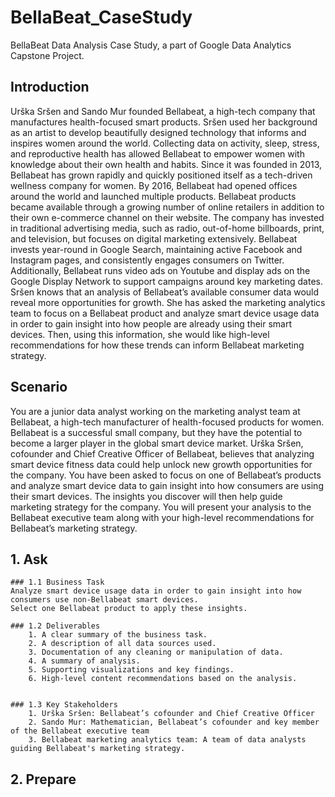 # BellaBeat_CaseStudy
BellaBeat Data Analysis Case Study, a part of Google Data Analytics Capstone Project.

## Introduction
Urška Sršen and Sando Mur founded Bellabeat, a high-tech company that manufactures health-focused smart products. Sršen used her background as an artist to develop beautifully designed technology that informs and inspires women around the world. Collecting data on activity, sleep, stress, and reproductive health has allowed Bellabeat to empower women with knowledge about their own health and habits. Since it was founded in 2013, Bellabeat has grown rapidly and quickly positioned itself as a tech-driven wellness company for women. 
By 2016, Bellabeat had opened offices around the world and launched multiple products. Bellabeat products became available through a growing number of online retailers in addition to their own e-commerce channel on their website. The company has invested in traditional advertising media, such as radio, out-of-home billboards, print, and television, but focuses on digital marketing extensively. Bellabeat invests year-round in Google Search, maintaining active Facebook and Instagram pages, and consistently engages consumers on Twitter. Additionally, Bellabeat runs video ads on Youtube and display ads on the Google Display Network to support campaigns around key marketing dates. 
Sršen knows that an analysis of Bellabeat’s available consumer data would reveal more opportunities for growth. She has asked the marketing analytics team to focus on a Bellabeat product and analyze smart device usage data in order to gain insight into how people are already using their smart devices. Then, using this information, she would like high-level recommendations for how these trends can inform Bellabeat marketing strategy. 

## Scenario
You are a junior data analyst working on the marketing analyst team at Bellabeat, a high-tech manufacturer of health-focused products for women. Bellabeat is a successful small company, but they have the potential to become a larger player in the global smart device market. Urška Sršen, cofounder and Chief Creative Officer of Bellabeat, believes that analyzing smart device fitness data could help unlock new growth opportunities for the company. You have been asked to focus on one of Bellabeat’s products and analyze smart device data to gain insight into how consumers are using their smart devices. The insights you discover will then help guide marketing strategy for the company. You will present your analysis to the Bellabeat executive team along with your high-level recommendations for Bellabeat’s marketing strategy.

## 1. Ask
    ### 1.1 Business Task
    Analyze smart device usage data in order to gain insight into how consumers use non-Bellabeat smart devices.
    Select one Bellabeat product to apply these insights.
    
    ### 1.2 Deliverables
        1. A clear summary of the business task.
        2. A description of all data sources used.
        3. Documentation of any cleaning or manipulation of data.
        4. A summary of analysis.
        5. Supporting visualizations and key findings.
        6. High-level content recommendations based on the analysis.
        
    
    ### 1.3 Key Stakeholders
        1. Urška Sršen: Bellabeat’s cofounder and Chief Creative Officer
        2. Sando Mur: Mathematician, Bellabeat’s cofounder and key member of the Bellabeat executive team
        3. Bellabeat marketing analytics team: A team of data analysts guiding Bellabeat's marketing strategy.
        
## 2. Prepare
